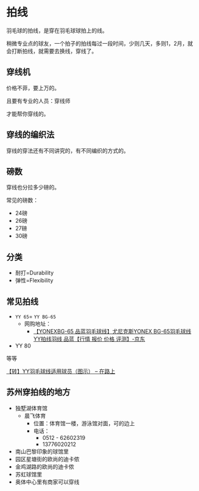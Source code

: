 # 拍线

羽毛球的拍线，是穿在羽毛球球拍上的线。

稍微专业点的球友，一个拍子的拍线每过一段时间，少则几天，多则1，2月，就会打断拍线，就需要去换线，穿线了。

## 穿线机

价格不菲，要上万的。

且要有专业的人员：穿线师

才能帮你穿线的。

## 穿线的编织法

穿线的穿法还有不同讲究的，有不同编织的方式的。

## 磅数

穿线也分拉多少磅的。

常见的磅数：

* 24磅
* 26磅
* 27磅
* 30磅

## 分类

* 耐打=Durability
* 弹性=Flexibility

## 常见拍线

* `YY 65`= `YY BG-65`
  * 网购地址：
    * [【YONEXBG-65 品蓝羽毛球线】尤尼克斯YONEX BG-65羽毛球线YY拍线羽线 品蓝【行情 报价 价格 评测】-京东](https://item.jd.com/2385173.html)
* YY 80

等等

[【转】YY羽毛球线适用球员（图示） – 在路上](https://www.crifan.com/yy_badminton_cable/)




## 苏州穿拍线的地方

* 独墅湖体育馆
  * 晨飞体育
    * 位置：体育馆一楼，游泳馆对面，可的边上
    * 电话：
      * 0512 - 62602319
      * 13776020212
* 南山巴黎印象的球馆里
* 园区星塘街的欧尚的迪卡侬
* 金鸡湖路的欧尚的迪卡侬
* 苏虹球馆里
* 奥体中心里有商家可以穿线